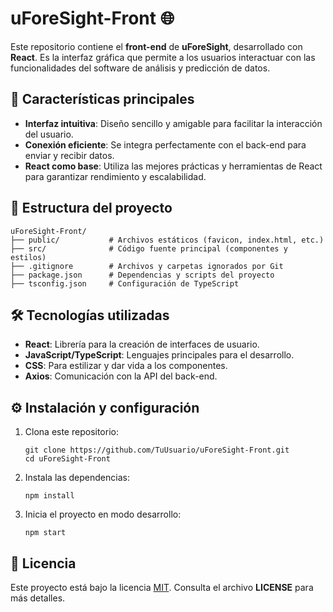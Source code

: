 # uForeSight-Front 🌐

Este repositorio contiene el **front-end** de **uForeSight**, desarrollado con **React**. Es la interfaz gráfica que permite a los usuarios interactuar con las funcionalidades del software de análisis y predicción de datos.

## 🚀 Características principales

- **Interfaz intuitiva**: Diseño sencillo y amigable para facilitar la interacción del usuario.
- **Conexión eficiente**: Se integra perfectamente con el back-end para enviar y recibir datos.
- **React como base**: Utiliza las mejores prácticas y herramientas de React para garantizar rendimiento y escalabilidad.

## 📂 Estructura del proyecto

```
uForeSight-Front/
├── public/           # Archivos estáticos (favicon, index.html, etc.)
├── src/              # Código fuente principal (componentes y estilos)
├── .gitignore        # Archivos y carpetas ignorados por Git
├── package.json      # Dependencias y scripts del proyecto
├── tsconfig.json     # Configuración de TypeScript
```

## 🛠️ Tecnologías utilizadas

- **React**: Librería para la creación de interfaces de usuario.
- **JavaScript/TypeScript**: Lenguajes principales para el desarrollo.
- **CSS**: Para estilizar y dar vida a los componentes.
- **Axios**: Comunicación con la API del back-end.

## ⚙️ Instalación y configuración

1. Clona este repositorio:
   ```
   git clone https://github.com/TuUsuario/uForeSight-Front.git
   cd uForeSight-Front
   ```
2. Instala las dependencias:
   ```
   npm install
   ```
3. Inicia el proyecto en modo desarrollo:
   ```
   npm start
   ```

## 📜 Licencia

Este proyecto está bajo la licencia [MIT](LICENSE). Consulta el archivo **LICENSE** para más detalles.
